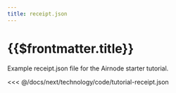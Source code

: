```yaml
---
title: receipt.json
---
```


# {{$frontmatter.title}}

Example receipt.json file for the Airnode starter tutorial.

<<< @/docs/next/technology/code/tutorial-receipt.json
